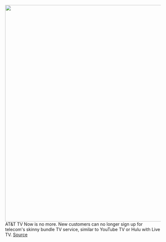 <img src='https://cdn.vox-cdn.com/thumbor/pQdD_li6yleXug-VZ6v0bC2WMn0=/0x0:2040x1360/1200x800/filters:focal(857x517:1183x843)/cdn.vox-cdn.com/uploads/chorus_image/image/68657131/att1_2040.0.0.jpg' width='700px' /><br/>
AT&T TV Now is no more. New customers can no longer sign up for telecom's skinny bundle TV service, similar to YouTube TV or Hulu with Live TV.
<a href='https://www.theverge.com/2021/1/12/22226881/att-tv-now-streaming-skinny-bundle-cord-cutting-youtube-hulu-fubo'> Source <a/>
